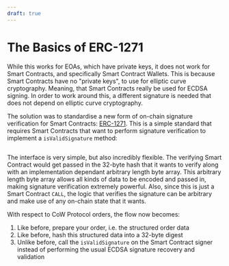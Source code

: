 ```yaml
---
draft: true
---
```


# The Basics of ERC-1271

While this works for EOAs, which have private keys, it does not work for Smart Contracts, and specifically Smart Contract Wallets. This is because Smart Contracts have no "private keys", to use for elliptic curve cryptography. Meaning, that Smart Contracts really be used for ECDSA signing. In order to work around this, a different signature is needed that does not depend on elliptic curve cryptography.

The solution was to standardise a new form of on-chain signature verification for Smart Contracts: [ERC-1271](https://eips.ethereum.org/EIPS/eip-1271). This is a simple standard that requires Smart Contracts that want to perform signature verification to implement a `isValidSignature` method:

<figure><img src="https://lh4.googleusercontent.com/jyTXFIF5mfZG8pZOIXx_4CKvi9XMrq39uR3RXgu_dLccgVVxfY43WgO2sJlJZe9JRn5V53Zfj857WmdBfef7shmtsNB86ui0goIPLCPvZlDKPUeHass7f7DOhBJlz3pc4dX6N7oxpvOm98DPGAPdGKUUQezQ-fD5tMf-ZzoU2C71pAiab_6xQymi2rIy" alt="" /><figcaption></figcaption></figure>

The interface is very simple, but also incredibly flexible. The verifying Smart Contract would get passed in the 32-byte hash that it wants to verify along with an implementation dependant arbitrary length byte array. This arbitrary length byte array allows all kinds of data to be encoded and passed in, making signature verification extremely powerful. Also, since this is just a Smart Contract `CALL`, the logic that verifies the signature can be arbitrary and make use of any on-chain state that it wants.

With respect to CoW Protocol orders, the flow now becomes:

1. Like before, prepare your order, i.e. the structured order data
2. Like before, hash this structured data into a 32-byte digest
3. Unlike before, call the `isValidSignature` on the Smart Contract signer instead of performing the usual ECDSA signature recovery and validation

<figure><img src="https://lh3.googleusercontent.com/vDMQVWDF_1NhqK7a9JMaLL-0UF0AYHZHnhVGXwqopuNtujWbpOB55bXZJZgQfqVQWgQxWSfkLSzigJp8dRyFN41mH7qtzzNxO0YxA9mQamz8BMeVdSMgpqIQUWH91y5oHtjEDeyINE2oPWj7oB_Q-jmuQ6EzxagBsP68YipCjgHx-1YbILK5BI91AODS" alt="" /><figcaption></figcaption></figure>
